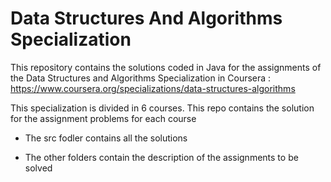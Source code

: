# Data Structures And Algorithms Specialization

This repository contains the solutions coded in Java for the assignments of the Data Structures and Algorithms Specialization in Coursera :  https://www.coursera.org/specializations/data-structures-algorithms

This specialization is divided in 6 courses. This repo contains the solution for the assignment problems for each course 

- The src fodler contains all the solutions

- The other folders contain the description of the assignments to be solved 
